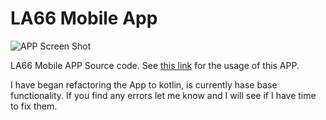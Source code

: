 # LA66 Mobile App

![APP Screen Shot](https://github.com/dragino/LA66_Mobile_App/blob/main/Android/LA66_USB-40.jpg)

LA66 Mobile APP Source code. See [this link](http://wiki.dragino.com/xwiki/bin/view/Main/User%20Manual%20for%20LoRaWAN%20End%20Nodes/LA66%20USB%20LoRaWAN%20Adapter%20User%20Manual/#H1.8A0Example:UseofA0LA66USBLoRaWANAdapterandmobileAPP) for the usage of this APP. 

I have began refactoring the App to kotlin, is currently hase base functionality.
If you find any errors let me know and I will see if I have time to fix them.
